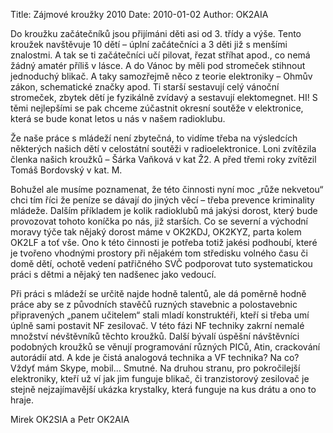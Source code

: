 Title: Zájmové kroužky 2010
Date: 2010-01-02
Author: OK2AIA

Do kroužku začátečníků jsou přijímáni děti asi od 3. třídy a výše. 
Tento kroužek navštěvuje 10 dětí – úplní začátečníci a 3 děti již s 
menšími znalostmi. A tak se ti začátečníci učí pilovat, řezat stříhat 
apod., co nemá žádný amatér příliš v lásce. A do Vánoc by měli pod 
stromeček stihnout jednoduchý blikač. A taky samozřejmě něco z teorie 
elektroniky – Ohmův zákon, schematické značky apod. Ti starší sestavují 
celý vánoční stromeček, zbytek dětí je fyzikálně zvídavý a sestavují 
elektomegnet. HI! S těmi nejlepšími se pak chceme zúčastnit okresní 
soutěže v elektronice, která se bude konat letos u nás v našem 
radioklubu.

Že naše práce s mládeží není zbytečná, to vidíme třeba na výsledcích 
některých našich dětí v celostátní soutěži v radioelektronice. Loni 
zvítězila členka našich kroužků – Šárka Vaňková v kat Ž2. A před třemi 
roky zvítězil Tomáš Bordovský v kat. M.

Bohužel ale musíme poznamenat, že této činnosti nyní moc „růže nekvetou“
chci tím říci že peníze se dávají do jiných věcí – třeba
prevence kriminality mládeže. Dalším příkladem je kolik radioklubů má
jakýsi dorost, který bude provozovat tohoto koníčka po nás, již
starších. Co se severní a východní moravy týče tak nějaký dorost máme v
OK2KDJ, OK2KYZ, parta kolem OK2LF a toť vše. Ono k této činnosti je
potřeba totiž jakési podhoubí, které je tvořeno vhodnými prostory při
nějakém tom středisku volného času či domě dětí, ochotě vedení
patřičného SVČ podporovat tuto systematickou práci s dětmi a nějaký ten
nadšenec jako vedoucí.

Při práci s mládeží se určitě najde hodně talentů, ale dá poměrně hodně
práce aby se z původních stavěčů ruzných stavebnic a polostavebnic
připravených „panem učitelem“ stali mladí konstruktéři, kteří si třeba
umí úplně sami postavit NF zesilovač. V této fázi NF techniky zakrní
nemalé množství névštěvníků těchto kroužků. Další bývalí úspěšní
návštěvníci podobných kroužků se věnují programování různých PICů,
Atin, crackování autorádií atd. A kde je čistá analogová technika a VF
technika? Na co? Vždyť mám Skype, mobil... Smutné. Na druhou stranu,
pro pokročilejší elektroniky, kteří už ví jak jim funguje blikač, či
tranzistorový zesilovač je stejně nejzajímavější ukázka krystalky,
která funguje na kus drátu a ono to hraje.

Mirek OK2SIA a Petr OK2AIA
